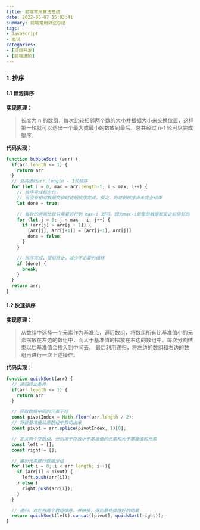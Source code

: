 ```yaml
---
title: 前端常用算法总结
date: 2022-06-07 15:03:41
summary: 前端常用算法总结
tags:
- JavaScript
- 面试
categories:
- [项目开发]
- [前端进阶]
---
```


### 1. 排序
#### 1.1 冒泡排序
**实现原理：**
> 长度为 n 的数组，每次比较相邻两个数的大小并根据大小来交换位置，这样第一轮就可以选出一个最大或最小的数放到最后。总共经过 n-1 轮可以完成排序。

**代码实现：**
```js
function bubbleSort (arr) {
  if(arr.length <= 1) {
    return arr
  }
  // 总共进行arr.length - 1轮排序
  for (let i = 0, max = arr.length-1; i < max; i++) {
    // 排序完成标志位，
    // 当没有相邻数据交换时证明排序完成，反之，则证明排序尚未完全结束
    let done = true;

    // 每轮的两两比较只需要进行到 max-i 即可，因为max-i后面的数据都是之前排好的
    for (let j = 0; j < max - i; j++) {
      if (arr[j] > arr[j + 1]) {
        [arr[j], arr[j+1]] = [arr[j+1], arr[j]]
        done = false;
      }
    }

    // 排序完成，提前终止，减少不必要的循环
    if (done) {
      break;
    }
  }
  return arr;
}
```

#### 1.2 快速排序
**实现原理：**
> 从数组中选择一个元素作为基准点，遍历数组，将数组所有比基准值小的元素摆放在左边的数组中，而大于基准值的摆放在右边的数组中。每次分割结束以后基准值会插入到中间去。
最后利用递归，将左边的数组和右边的数组再进行一次上述操作。

**代码实现：**
```js
function quickSort(arr) {
  // 递归终止条件
  if(arr.length <= 1) {
    return arr
  }

  // 获取数组中间的元素下标
  const pivotIndex = Math.floor(arr.length / 2);
  // 将该基准值从原数组中剪切出来
  const pivot = arr.splice(pivotIndex, 1)[0];

  // 定义两个空数组，分别用于存放小于基准值的元素和大于基准值的元素
  const left = [];
  const right = [];

  // 遍历元素进行数据分组
  for (let i = 0; i < arr.length; i++){
    if (arr[i] < pivot) {
      left.push(arr[i]);
    } else {
      right.push(arr[i]);
    }
  }

  // 递归，对左右两个数组排序，并拼接，得到最终排序好的结果
  return quickSort(left).concat([pivot], quickSort(right));
}
```